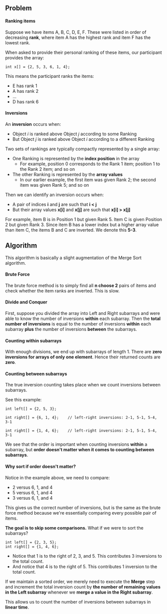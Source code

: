 

## Problem

#### Ranking items

Suppose we have items A, B, C, D, E, F.  These were listed in order of decreasing **rank**, where item A has the highest rank and item F has the lowest rank.

When asked to provide their personal ranking of these items, our participant provides the array:
```{c++}
int x[] = {2, 5, 3, 6, 1, 4};
```

This means the participant ranks the items:
* E has rank 1
* A has rank 2
* ...
* D has rank 6

#### Inversions

An **inversion** occurs when:
* Object *i* is ranked above Object *j* according to some Ranking
* But Object *j* is ranked above Object *i* according to a different Ranking

Two sets of rankings are typically compactly represented by a single array:
* One Ranking is represented by the **index position** in the array
    + For example, position 0 corresponds to the Rank 1 item; position 1 to the Rank 2 item; and so on
* The other Ranking is represented by the **array values**
    + In our earlier example, the first item was given Rank 2; the second item was given Rank 5; and so on

Then we can identify an inversion occurs when:
* A pair of indices **i** and **j** are such that **i < j**
* But their array values **x[i]** and **x[j]** are such that **x[i] > x[j]**
    
For example, item B is in Position 1 but given Rank 5.  Item C is given Position 2 but given Rank 3.  Since item B has a lower index but a higher array value than item C, the items B and C are inverted.  We denote this **5-3**.

## Algorithm

This algorithm is basically a slight augmentation of the Merge Sort algorithm.

#### Brute Force

The brute force method is to simply find all **n choose 2** pairs of items and check whether the item ranks are inverted.  This is slow.

#### Divide and Conquer

First, suppose you divided the array into Left and Right subarrays and were able to know the number of inversions **within** each subarray.  Then the **total number of inversions** is equal to the number of inversions **within** each subarray **plus** the number of inversions **between** the subarrays.

#### Counting within subarrays

With enough divisions, we end up with subarrays of length 1.  There are **zero inversions for arrays of only one element**. Hence their returned counts are **zero**.

#### Counting between subarrays

The true inversion counting takes place when we count inversions between subarrays.

See this example:

```{c++}
int left[] = {2, 5, 3};

int right[] = {6, 1, 4};    // left-right inversions: 2-1, 5-1, 5-4, 3-1 

int right[] = {1, 4, 6};    // left-right inversions: 2-1, 5-1, 5-4, 3-1
```

We see that the order is important when counting inversions **within** a subarray, but **order doesn't matter when it comes to counting between subarrays**.  

#### Why sort if order doesn't matter?

Notice in the example above, we need to compare:
* 2 versus 6, 1, and 4
* 5 versus 6, 1, and 4
* 3 versus 6, 1, and 4

This gives us the correct number of inversions, but is the same as the brute force method because we're essentially comparing every possible pair of items.

**The goal is to skip some comparisons.** What if we were to sort the subarrays?

```{c++}
int left[] = {2, 3, 5};
int right[] = {1, 4, 6};
```

* Notice that 1 is to the right of 2, 3, and 5.  This contributes 3 inversions to the total count.
* And notice that 4 is to the right of 5.  This contributes 1 inversion to the total count.

If we maintain a sorted order, we merely need to execute the **Merge** step and increment the total inversion count by **the number of remaining values in the Left subarray** whenever we **merge a value in the Right subarray**.

This allows us to count the number of inversions between subarrays in **linear time**.

